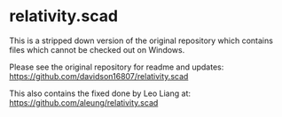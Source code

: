 relativity.scad
===============

This is a stripped down version of the original repository which contains files which cannot be checked out on Windows.

Please see the original repository for readme and updates: https://github.com/davidson16807/relativity.scad

This also contains the fixed done by Leo Liang at: https://github.com/aleung/relativity.scad
